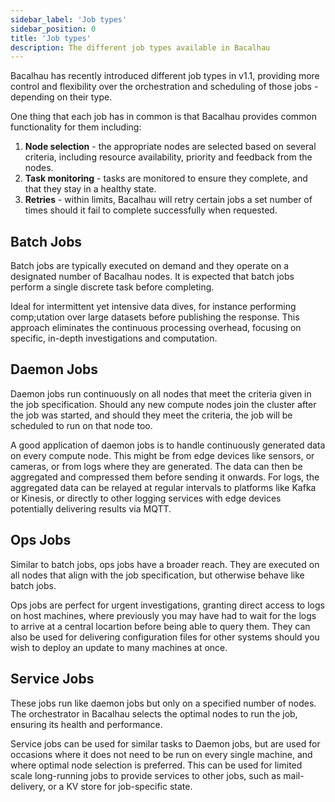 ```yaml
---
sidebar_label: 'Job types'
sidebar_position: 0
title: 'Job types'
description: The different job types available in Bacalhau
---
```


Bacalhau has recently introduced different job types in v1.1,
providing more control and flexibility over the orchestration and scheduling of those jobs - depending on their type.

One thing that each job has in common is that Bacalhau provides common functionality for them including:

1. **Node selection** - the appropriate nodes are selected based on several criteria, including resource availability, priority and feedback from the nodes.
2. **Task monitoring** - tasks are monitored to ensure they complete, and that they stay in a healthy state.  
3. **Retries** - within limits, Bacalhau will retry certain jobs a set number of times should it fail to complete successfully when requested.


## Batch Jobs

Batch jobs are typically executed on demand and they operate on a designated number of Bacalhau nodes.  It is expected that batch jobs perform a single discrete task before completing. 

Ideal for intermittent yet intensive data dives, for instance performing comp;utation over large datasets before publishing the response.  This approach eliminates the continuous processing overhead, focusing on specific, in-depth investigations and computation.

## Daemon Jobs

Daemon jobs run continuously on all nodes that meet the criteria given in the job specification. Should any new compute nodes join the cluster after the job was started, and should they meet the criteria, the job will be scheduled to run on that node too. 

A good application of daemon jobs is to handle continuously generated data on every compute node.  This might be from edge devices like sensors, or cameras, or from logs where they are generated. The data can then be aggregated and compressed them before sending it onwards.  For logs, the aggregated data can be relayed at regular intervals to platforms like Kafka or Kinesis, or directly to other logging services with edge devices potentially delivering results via MQTT. 

## Ops Jobs

Similar to batch jobs, ops jobs have a broader reach. They are executed on all nodes that align with the job specification, but otherwise behave like batch jobs.

Ops jobs are perfect for urgent investigations, granting direct access to logs on host machines, where previously you may have had to wait for the logs to arrive at a central locartion before being able to query them. They can also be used for delivering configuration files for other systems should you wish to deploy an update to many machines at once. 

## Service Jobs

These jobs run like daemon jobs but only on a specified number of nodes. The orchestrator in Bacalhau selects the optimal nodes to run the job, ensuring its health and performance.

Service jobs can be used for similar tasks to Daemon jobs, but are used for occasions where it does not need to be run on every single machine, and where optimal node selection is preferred. This can be used for limited scale long-running jobs to provide services to other jobs, such as mail-delivery, or a KV store for job-specific state.